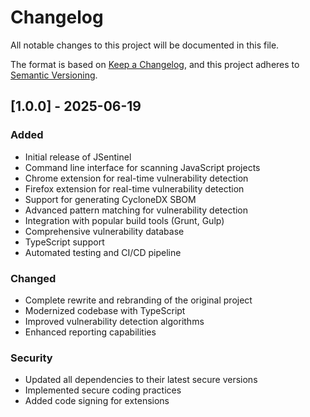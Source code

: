 # Changelog

All notable changes to this project will be documented in this file.

The format is based on [Keep a Changelog](https://keepachangelog.com/en/1.0.0/),
and this project adheres to [Semantic Versioning](https://semver.org/spec/v2.0.0.html).

## [1.0.0] - 2025-06-19

### Added
- Initial release of JSentinel
- Command line interface for scanning JavaScript projects
- Chrome extension for real-time vulnerability detection
- Firefox extension for real-time vulnerability detection
- Support for generating CycloneDX SBOM
- Advanced pattern matching for vulnerability detection
- Integration with popular build tools (Grunt, Gulp)
- Comprehensive vulnerability database
- TypeScript support
- Automated testing and CI/CD pipeline

### Changed
- Complete rewrite and rebranding of the original project
- Modernized codebase with TypeScript
- Improved vulnerability detection algorithms
- Enhanced reporting capabilities

### Security
- Updated all dependencies to their latest secure versions
- Implemented secure coding practices
- Added code signing for extensions
